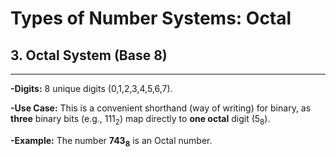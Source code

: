 # Types of Number Systems: Octal

## 3. Octal System (Base 8)

---

**-Digits:** 8 unique digits (0,1,2,3,4,5,6,7).

**-Use Case:** This is a convenient shorthand (way of writing) for binary, as **three** binary bits (e.g., 111<sub>2</sub>) map directly to **one octal** digit (5<sub>8</sub>).

**-Example:** The number **743<sub>8</sub>** is an Octal number. 

<!-- and it is calculated as: **(7. 8<sup>2</sup>) + (4. 8<sup>1</sup>) + (3. 8<sup>0</sup>) = 448 + 32 + 3 = 483<sub>10</sub>**  -->